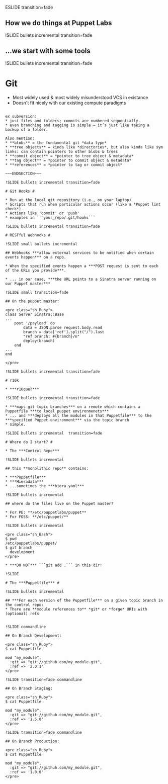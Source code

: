 ESLIDE transition=fade

## How we do things at Puppet Labs

!SLIDE bullets incremental transition=fade

## ...we start with some tools 

!SLIDE bullets incremental transition=fade

# Git #

* Most widely used & most widely misunderstood VCS in existance
* Doesn't fit nicely with our existing compute paradigms

~~~SECTION:notes~~~

ex subversion: 
* just files and folders; commits are numbered sequentially. 
* even branching and tagging is simple — it’s just like taking a backup of a folder.

Also mention:
* **blobs** = the fundamental git *data type*
* **tree objects** = kinda like *directories*, but also kinda like sym links: can contain pointers to other blobs & trees
* **commit object** = *pointer to tree object & metadata*
* **tag object** = *pointer to commit object & metadata*
* **references** = *pointer to tag or commit object*

~~~ENDSECTION~~~

!SLIDE bullets incremental transition=fade

# Git Hooks #

* Run at the local git repository (i.e., on your laptop)
* Scripts that run when particular actions occur (like a *Puppet lint check*)
* Actions like 'commit' or 'push'
* examples in ```your_repo/.git/hooks```

!SLIDE bullets incremental transition=fade

# RESTful Webhooks #

!SLIDE small bullets incremental

## Webhooks ***allow external services to be notified when certain events happen*** on a repo. 

* When the specified events happen a ***POST request is sent to each of the URLs you provide***.

* ... in our case, ***the URL points to a Sinatra server running on our Puppet master***

!SLIDE small transition=fade

## On the puppet master: 

<pre class="sh_Ruby">
class Server Sinatra::Base
...
	post '/payload' do
		data = JSON.parse request.body.read
		branch = data['ref'].split("/").last
		"ref branch: #{branch}/n"
		deploy(branch)
	end
...
end

</pre>

!SLIDE bullets incremental transition=fade

# r10k  

* ***r10que?*** 

!SLIDE bullets incremental transition=fade

* ***maps git topic branches*** on a remote which contains a Puppetfile ***to local puppet environmenets*** 
* ... and ***deploys all the modules in that Puppetfile*** to the ***specified Puppet environment*** via the topic branch
* simple. 

!SLIDE bullets incremental  transition=fade

# Where do I start? #

* The ***Control Repo***

!SLIDE bullets incremental

## this **monolithic repo** contains: 

* ***Puppetfile***
* ***Hieradata***
* ...sometimes the ***hiera.yaml*** 

!SLIDE bullets incremental 

## where do the files live on the Puppet master? 

* For PE: **/etc/puppetlabs/puppet**
* For FOSS: **/etc/puppet/**

!SLIDE bullets incremental 

<pre class="sh_Bash">
$ pwd
/etc/puppetlabs/puppet/
$ git branch
  development
</pre>

* ***DO NOT*** ```git add .``` in this dir!

!SLIDE

# The ***Puppetfile*** #

!SLIDE bullets incremental

## ***For each version of the Puppetfile*** on a given topic branch in the control repo:
* There are **module references to** *git* or *forge* URIs with (optional) refs 


!SLIDE commandline 

## On Branch Development:

<pre class="sh_Ruby">
$ cat Puppetfile

mod "my_module",
  :git => "git://github.com/my_module.git",
  :ref => '2.0.1'
</pre>

!SLIDE transition=fade commandline

## On Branch Staging:

<pre class="sh_Ruby">
$ cat Puppetfile

mod "my_module",
  :git => "git://github.com/my_module.git",
  :ref => '1.5.0'
</pre>

!SLIDE transition=fade commandline

## On Branch Production:

<pre class="sh_Ruby">
$ cat Puppetfile

mod "my_module",
  :git => "git://github.com/my_module.git",
  :ref => '1.0.0'
</pre>

